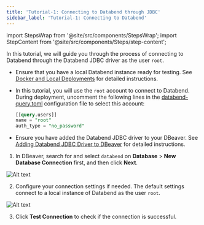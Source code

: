 ```yaml
---
title: 'Tutorial-1: Connecting to Databend through JDBC'
sidebar_label: 'Tutorial-1: Connecting to Databend'
---
```

import StepsWrap from '@site/src/components/StepsWrap';
import StepContent from '@site/src/components/Steps/step-content';

In this tutorial, we will guide you through the process of connecting to Databend through the Databend JDBC driver as the user `root`.

<StepsWrap>
<StepContent number="0" title="Before You Start">

- Ensure that you have a local Databend instance ready for testing. See [Docker and Local Deployments](../../10-deploy/05-deploying-local.md) for detailed instructions.
- In this tutorial, you will use the `root` account to connect to Databend. During deployment, uncomment the following lines in the [databend-query.toml](https://github.com/datafuselabs/databend/blob/main/scripts/distribution/configs/databend-query.toml) configuration file to select this account:

    ```sql title="databend-query.toml"
    [[query.users]]
    name = "root"
    auth_type = "no_password"
    ```
- Ensure you have added the Databend JDBC driver to your DBeaver. See [Adding Databend JDBC Driver to DBeaver](index.md#adding-databend-jdbc-driver-to-dbeaver) for detailed instructions.

</StepContent>
<StepContent number="1" title="Create Connection">

1. In DBeaver, search for and select `databend` on **Database** > **New Database Connection** first, and then click **Next**.

![Alt text](@site/docs/public/img/integration/jdbc-new-driver.png)

2. Configure your connection settings if needed. The default settings connect to a local instance of Databend as the user `root`.

![Alt text](@site/docs/public/img/integration/jdbc-connect.png)

3. Click **Test Connection** to check if the connection is successful.

</StepContent>
</StepsWrap>